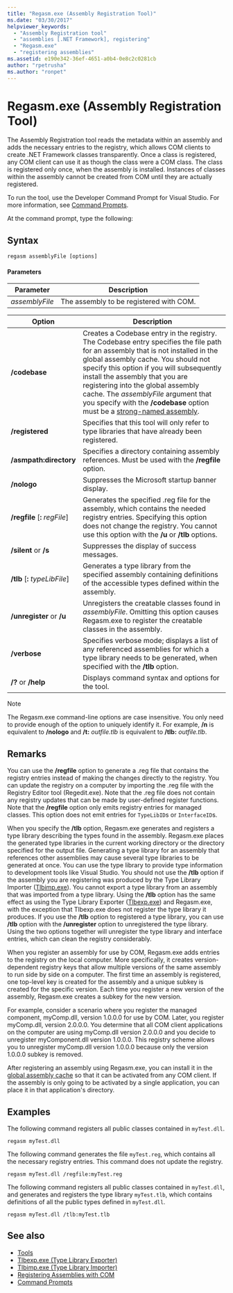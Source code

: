 ```yaml
---
title: "Regasm.exe (Assembly Registration Tool)"
ms.date: "03/30/2017"
helpviewer_keywords:
  - "Assembly Registration tool"
  - "assemblies [.NET Framework], registering"
  - "Regasm.exe"
  - "registering assemblies"
ms.assetid: e190e342-36ef-4651-a0b4-0e8c2c0281cb
author: "rpetrusha"
ms.author: "ronpet"
---
```

# Regasm.exe (Assembly Registration Tool)

The Assembly Registration tool reads the metadata within an assembly and adds the necessary entries to the registry, which allows COM clients to create .NET Framework classes transparently. Once a class is registered, any COM client can use it as though the class were a COM class. The class is registered only once, when the assembly is installed. Instances of classes within the assembly cannot be created from COM until they are actually registered.

To run the tool, use the Developer Command Prompt for Visual Studio. For more information, see [Command Prompts](../../../docs/framework/tools/developer-command-prompt-for-vs.md).

At the command prompt, type the following:

## Syntax

```
regasm assemblyFile [options]
```

#### Parameters

|Parameter|Description|
|---------------|-----------------|
|*assemblyFile*|The assembly to be registered with COM.|

|Option|Description|
|------------|-----------------|
|**/codebase**|Creates a Codebase entry in the registry. The Codebase entry specifies the file path for an assembly that is not installed in the global assembly cache. You should not specify this option if you will subsequently install the assembly that you are registering into the global assembly cache. The *assemblyFile* argument that you specify with the **/codebase** option must be a [strong-named assembly](../../../docs/framework/app-domains/strong-named-assemblies.md).|
|**/registered**|Specifies that this tool will only refer to type libraries that have already been registered.|
|**/asmpath:directory**|Specifies a directory containing assembly references. Must be used with the **/regfile** option.|
|**/nologo**|Suppresses the Microsoft startup banner display.|
|**/regfile** [**:** *regFile*]|Generates the specified .reg file for the assembly, which contains the needed registry entries. Specifying this option does not change the registry. You cannot use this option with the **/u** or **/tlb** options.|
|**/silent** or **/s**|Suppresses the display of success messages.|
|**/tlb** [**:** *typeLibFile*]|Generates a type library from the specified assembly containing definitions of the accessible types defined within the assembly.|
|**/unregister** or **/u**|Unregisters the creatable classes found in *assemblyFile*. Omitting this option causes Regasm.exe to register the creatable classes in the assembly.|
|**/verbose**|Specifies verbose mode; displays a list of any referenced assemblies for which a type library needs to be generated, when specified with the **/tlb** option.|
|**/?** or **/help**|Displays command syntax and options for the tool.|

> [!NOTE]
> The Regasm.exe command-line options are case insensitive. You only need to provide enough of the option to uniquely identify it. For example, **/n** is equivalent to **/nologo** and **/t:** *outfile.tlb* is equivalent to **/tlb:** *outfile.tlb*.

## Remarks

You can use the **/regfile** option to generate a .reg file that contains the registry entries instead of making the changes directly to the registry. You can update the registry on a computer by importing the .reg file with the Registry Editor tool (Regedit.exe). Note that the .reg file does not contain any registry updates that can be made by user-defined register functions.  Note that the **/regfile** option only emits registry entries for managed classes.  This option does not emit entries for `TypeLibID`s or `InterfaceID`s.

When you specify the **/tlb** option, Regasm.exe generates and registers a type library describing the types found in the assembly. Regasm.exe places the generated type libraries in the current working directory or the directory specified for the output file. Generating a type library for an assembly that references other assemblies may cause several type libraries to be generated at once. You can use the type library to provide type information to development tools like Visual Studio. You should not use the **/tlb** option if the assembly you are registering was produced by the Type Library Importer ([Tlbimp.exe](../../../docs/framework/tools/tlbimp-exe-type-library-importer.md)). You cannot export a type library from an assembly that was imported from a type library. Using the **/tlb** option has the same effect as using the Type Library Exporter ([Tlbexp.exe](../../../docs/framework/tools/tlbexp-exe-type-library-exporter.md)) and Regasm.exe, with the exception that Tlbexp.exe does not register the type library it produces.  If you use the **/tlb** option to registered a type library, you can use **/tlb** option with the **/unregister** option to unregistered the type library. Using the two options together will unregister the type library and interface entries, which can clean the registry considerably.

When you register an assembly for use by COM, Regasm.exe adds entries to the registry on the local computer. More specifically, it creates version-dependent registry keys that allow multiple versions of the same assembly to run side by side on a computer. The first time an assembly is registered, one top-level key is created for the assembly and a unique subkey is created for the specific version. Each time you register a new version of the assembly, Regasm.exe creates a subkey for the new version.

For example, consider a scenario where you register the managed component, myComp.dll, version 1.0.0.0 for use by COM. Later, you register myComp.dll, version 2.0.0.0. You determine that all COM client applications on the computer are using myComp.dll version 2.0.0.0 and you decide to unregister myComponent.dll version 1.0.0.0. This registry scheme allows you to unregister myComp.dll version 1.0.0.0 because only the version 1.0.0.0 subkey is removed.

After registering an assembly using Regasm.exe, you can install it in the [global assembly cache](../../../docs/framework/app-domains/gac.md) so that it can be activated from any COM client. If the assembly is only going to be activated by a single application, you can place it in that application's directory.

## Examples

The following command registers all public classes contained in `myTest.dll`.

```
regasm myTest.dll
```

The following command generates the file `myTest.reg`, which contains all the necessary registry entries. This command does not update the registry.

```
regasm myTest.dll /regfile:myTest.reg
```

The following command registers all public classes contained in `myTest.dll`, and generates and registers the type library `myTest.tlb`, which contains definitions of all the public types defined in `myTest.dll`.

```
regasm myTest.dll /tlb:myTest.tlb
```

## See also

- [Tools](../../../docs/framework/tools/index.md)
- [Tlbexp.exe (Type Library Exporter)](../../../docs/framework/tools/tlbexp-exe-type-library-exporter.md)
- [Tlbimp.exe (Type Library Importer)](../../../docs/framework/tools/tlbimp-exe-type-library-importer.md)
- [Registering Assemblies with COM](../../../docs/framework/interop/registering-assemblies-with-com.md)
- [Command Prompts](../../../docs/framework/tools/developer-command-prompt-for-vs.md)
